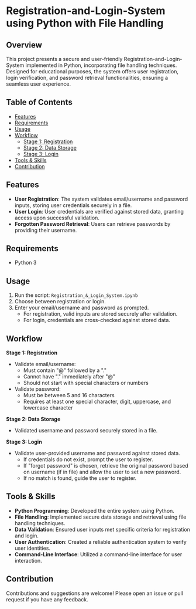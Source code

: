 # Registration-and-Login-System using Python with File Handling

## Overview
This project presents a secure and user-friendly Registration-and-Login-System implemented in Python, incorporating file handling techniques. Designed for educational purposes, the system offers user registration, login verification, and password retrieval functionalities, ensuring a seamless user experience.

## Table of Contents
- [Features](#features)
- [Requirements](#requirements)
- [Usage](#usage)
- [Workflow](#workflow)
   - [Stage 1: Registration](#stage-1-registration)
   - [Stage 2: Data Storage](#stage-2-data-storage)
   - [Stage 3: Login](#stage-3-login)
- [Tools & Skills](#tools--skills)
- [Contribution](#contribution)

## Features
- **User Registration**: The system validates email/username and password inputs, storing user credentials securely in a file.
- **User Login**: User credentials are verified against stored data, granting access upon successful validation.
- **Forgotten Password Retrieval**: Users can retrieve passwords by providing their username.

## Requirements
- Python 3

## Usage
1. Run the script: `Registration_&_Login_System.ipynb`
2. Choose between registration or login.
3. Enter your email/username and password as prompted.
   - For registration, valid inputs are stored securely after validation.
   - For login, credentials are cross-checked against stored data.

## Workflow
**Stage 1: Registration**
- Validate email/username:
   - Must contain "@" followed by a "."
   - Cannot have "." immediately after "@"
   - Should not start with special characters or numbers
- Validate password:
   - Must be between 5 and 16 characters
   - Requires at least one special character, digit, uppercase, and lowercase character

**Stage 2: Data Storage**
- Validated username and password securely stored in a file.

**Stage 3: Login**
- Validate user-provided username and password against stored data.
   - If credentials do not exist, prompt the user to register.
   - If "forgot password" is chosen, retrieve the original password based on username (if in file) and allow the user to set a new password.
   - If no match is found, guide the user to register.

## Tools & Skills
- **Python Programming**: Developed the entire system using Python.
- **File Handling**: Implemented secure data storage and retrieval using file handling techniques.
- **Data Validation**: Ensured user inputs met specific criteria for registration and login.
- **User Authentication**: Created a reliable authentication system to verify user identities.
- **Command-Line Interface**: Utilized a command-line interface for user interaction.

## Contribution
Contributions and suggestions are welcome! Please open an issue or pull request if you have any feedback.
